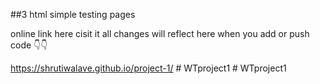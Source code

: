 ##3 html simple testing pages 

online link here cisit it all changes will reflect here when you add or push code 👇👇

https://shrutiwalave.github.io/project-1/
#   W T p r o j e c t 1  
 #   W T p r o j e c t 1  
 